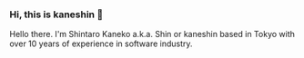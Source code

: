 ### Hi, this is kaneshin 👋

Hello there. I'm Shintaro Kaneko a.k.a. Shin or kaneshin based in Tokyo with over 10 years of experience in software industry.
